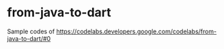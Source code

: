 # from-java-to-dart
Sample codes of https://codelabs.developers.google.com/codelabs/from-java-to-dart/#0
